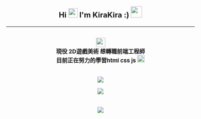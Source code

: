 <h1 align="center"><span style=font-size:20px;"20px</span>
Hi  <img src="https://emojis.slackmojis.com/emojis/images/1643515259/12806/meow_attention.png?1643515259" width="25"> 
I'm KiraKira :) <img src="https://emojis.slackmojis.com/emojis/images/1643514770/7808/party-blob.gif?1643514770" width="30"> 
</h1>

<hr>

<h2 align="center"><span style=font-size:15px;"15px</span><img src="https://emojis.slackmojis.com/emojis/images/1643515146/11614/pop_cat.gif?1643515146" width="25"><br>現役 2D遊戲美術 想轉職前端工程師 <br>目前正在努力的學習html css js <img src="https://emojis.slackmojis.com/emojis/images/1643514867/8787/fb-hug.png?1643514867" width="20">




<br><img src="https://img.shields.io/badge/Adobe%20Photoshop-31A8FF?style=for-the-badge&logo=Adobe%20Photoshop&logoColor=black">

<img src="https://img.shields.io/badge/Adobe%20Illustrator-FF9A00?style=for-the-badge&logo=adobe%20illustrator&logoColor=white">

<br><img src="https://img.shields.io/badge/Adobe%20after%20affects-CF96FD?style=for-the-badge&logo=Adobe%20after%20effects&logoColor=393665">
</h2>